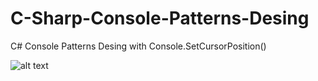 # C-Sharp-Console-Patterns-Desing
C# Console Patterns Desing with Console.SetCursorPosition()

![alt text](https://github.com/[username]/[reponame]/blob/[branch]/image.jpg?raw=true)
